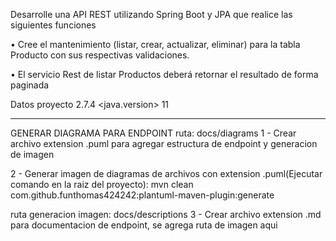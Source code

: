 Desarrolle una API REST utilizando Spring Boot y JPA que realice las siguientes funciones

• Cree el mantenimiento (listar, crear, actualizar, eliminar) para la tabla Producto con
sus respectivas validaciones.

• El servicio Rest de listar Productos deberá retornar el resultado de forma paginada


Datos proyecto
<spring-boot-version> 2.7.4
<java.version> 11

--------------------------------------
  
GENERAR DIAGRAMA PARA ENDPOINT
ruta: docs/diagrams
1 - Crear archivo extension .puml para agregar estructura de endpoint y generacion de imagen

2 - Generar imagen de diagramas de archivos con extension .puml(Ejecutar comando en la raiz del proyecto):
mvn clean com.github.funthomas424242:plantuml-maven-plugin:generate

ruta generacion imagen: docs/descriptions
3 - Crear archivo extension .md para documentacion de endpoint, se agrega ruta de imagen aqui
